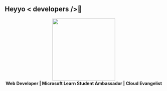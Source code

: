 ## Heyyo < developers />👋

<p align="center" style="margin-bottom: 0px">
  <img src="https://user-images.githubusercontent.com/63901956/127440552-d30be963-3b1f-4160-b38f-a6f7efac3c80.png" height="200"/>
  <br />
  <b>Web Developer | Microsoft Learn Student Ambassador | Cloud Evangelist </b>
</p>


<!--
**abhi-bhatra/abhi-bhatra** is a ✨ _special_ ✨ repository because its `README.md` (this file) appears on your GitHub profile.

Here are some ideas to get you started:

- 🔭 I’m currently working on ...
- 🌱 I’m currently learning ...
- 👯 I’m looking to collaborate on ...
- 🤔 I’m looking for help with ...
- 💬 Ask me about ...
- 📫 How to reach me: ...
- 😄 Pronouns: ...
- ⚡ Fun fact: ...
-->
